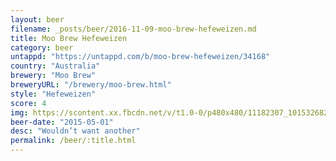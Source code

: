 ```yaml
---
layout: beer
filename: _posts/beer/2016-11-09-moo-brew-hefeweizen.md
title: Moo Brew Hefeweizen
category: beer
untappd: "https://untappd.com/b/moo-brew-hefeweizen/34168"
country: "Australia"
brewery: "Moo Brew"
breweryURL: "/brewery/moo-brew.html"
style: "Hefeweizen"
score: 4
img: https://scontent.xx.fbcdn.net/v/t1.0-0/p480x480/11182307_10153268257633745_3691539250579390263_n.jpg?oh=9f48fd3ec1442b1058256a2c4d2b7601&oe=5B408815
beer-date: "2015-05-01"
desc: "Wouldn’t want another"
permalink: /beer/:title.html
---
```

